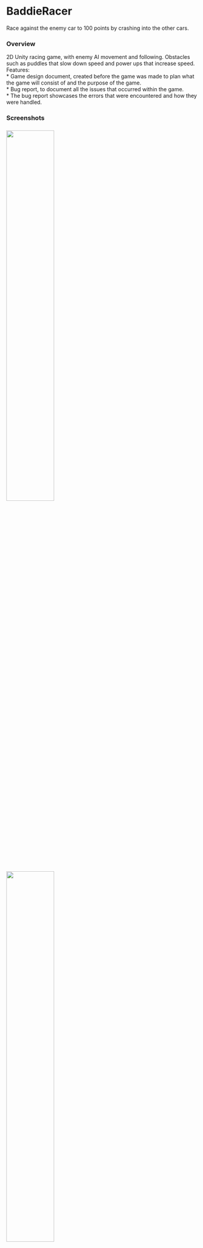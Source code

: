 # BaddieRacer
Race against the enemy car to 100 points by crashing into the other cars.
<h3>Overview</h3>
2D Unity racing game, with enemy AI movement and following. Obstacles such as puddles that slow down speed and power ups that increase speed.
<br/>
Features:
<br/>* Game design document, created before the game was made to plan what the game will consist of and the purpose of the game.
<br/>* Bug report, to document all the issues that occurred within the game.
<br/>* The bug report showcases the errors that were encountered and how they were handled.
<h3>Screenshots<h3/>
<img src="https://user-images.githubusercontent.com/74514287/111005817-33a85380-8394-11eb-89b7-ba0c0940e23c.png" width="50%" height="50%">
<img src="https://user-images.githubusercontent.com/74514287/111034591-166c9700-841f-11eb-8a44-434c278ee2e5.png" width="50%" height="50%">
